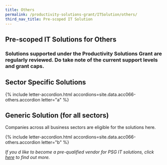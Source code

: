 ```yaml
---
title: Others
permalink: /productivity-solutions-grant/ITSolution/others/
third_nav_title: Pre-scoped IT Solution
---
```


## Pre-scoped IT Solutions for Others

### Solutions supported under the Productivity Solutions Grant are regularly reviewed. Do take note of the current support levels and grant caps.

## Sector Specific Solutions
{% include letter-accordion.html accordions=site.data.acc066-others.accordion letter="a" %}

## Generic Solution (for all sectors)
Companies across all business sectors are eligible for the solutions here.

{% include letter-accordion.html accordions=site.data.acc066-others.accordion letter="b" %}

_If you d like to become a pre-qualified vendor for PSG IT solutions, click <a target='_blank' href='https://www.imda.gov.sg/icmvendors' >here</a> to find out more._
